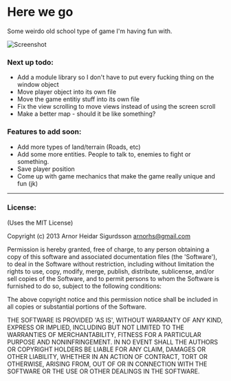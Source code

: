 # Here we go

Some weirdo old school type of game I'm having fun with.

![Screenshot](http://f.cl.ly/items/210s0H2e1N3O1a3Z2S2o/Screen%20Shot%202013-03-12%20at%2012.57.07%20AM.png)

### Next up todo:
- Add a module library so I don't have to put every fucking thing on the window object
- Move player object into its own file
- Move the game entitiy stuff into its own file
- Fix the view scrolling to move views instead of using the screen scroll
- Make a better map - should it be like something?

### Features to add soon:
- Add more types of land/terrain (Roads, etc)
- Add some more entities. People to talk to, enemies to fight or something.
- Save player position
- Come up with game mechanics that make the game really unique and fun (jk)

---

### License:

(Uses the MIT License)

Copyright (c) 2013 Arnor Heidar Sigurdsson <arnorhs@gmail.com>

Permission is hereby granted, free of charge, to any person obtaining a
copy of this software and associated documentation files (the 'Software'), to
deal in the Software without restriction, including without limitation the rights
to use, copy, modify, merge, publish, distribute, sublicense, and/or sell copies
of the Software, and to permit persons to whom the Software is furnished to do
so, subject to the following conditions:

The above copyright notice and this permission notice shall be included in all
copies or substantial portions of the Software.

THE SOFTWARE IS PROVIDED 'AS IS', WITHOUT WARRANTY OF ANY KIND, EXPRESS OR
IMPLIED, INCLUDING BUT NOT LIMITED TO THE WARRANTIES OF MERCHANTABILITY, FITNESS
FOR A PARTICULAR PURPOSE AND NONINFRINGEMENT. IN NO EVENT SHALL THE AUTHORS OR
COPYRIGHT HOLDERS BE LIABLE FOR ANY CLAIM, DAMAGES OR OTHER LIABILITY, WHETHER
IN AN ACTION OF CONTRACT, TORT OR OTHERWISE, ARISING FROM, OUT OF OR IN
CONNECTION WITH THE SOFTWARE OR THE USE OR OTHER DEALINGS IN THE SOFTWARE.

